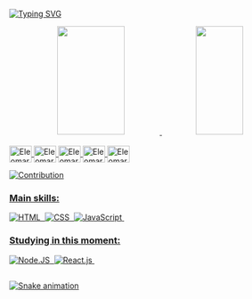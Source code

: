 [![Typing SVG](https://readme-typing-svg.herokuapp.com/?color=9900F0&size=35&center=true&vCenter=true&width=1000&lines=<+Bem+vindo,+meu+nome+é+Eleomar+Dorneles+/>;<+Sou+desenvolvedor+WEB+/>;<+Tenho+22+anos+/>;<+É+um+prazer,+Be+Welcome!+:%29+/>)](https://git.io/typing-svg)

<div align="center" display="block">
  <a href="https://github.com/oeleomar">
  <img width="49%" height="195px" src="https://github-readme-stats.vercel.app/api?username=oeleomar&show_icons=true&include_all_commits=true&count_private=true&hide_border=true&title_color=9900F0&icon_color=9900F0&text_color=4700D8&bg_color=0d1117"/>
  <img width="41%" height="195px" src="https://github-readme-stats.vercel.app/api/top-langs/?username=oeleomar&layout=compact&hide_border=true&langs_count=7&bg_color=0d1117&title_color=9900F0&text_color=4700D8"/>
</div>
<div style="display: inline_block"><br>
  <img align="center" alt="Eleomar-JS" height="30" width="40" src="https://cdn.jsdelivr.net/gh/devicons/devicon/icons/react/react-original-wordmark.svg">
  <img align="center" alt="Eleomar-JS" height="30" width="40" src="https://cdn.jsdelivr.net/gh/devicons/devicon/icons/javascript/javascript-original.svg" />
  <img align="center" alt="Eleomar-JS" height="30" width="40" src="https://cdn.jsdelivr.net/gh/devicons/devicon/icons/html5/html5-original.svg" />
  <img align="center" alt="Eleomar-JS" height="30" width="40" src="https://cdn.jsdelivr.net/gh/devicons/devicon/icons/css3/css3-original.svg" />
  <img align="center" alt="Eleomar-JS" height="30" width="40" src="https://cdn.jsdelivr.net/gh/devicons/devicon/icons/nodejs/nodejs-original.svg" />
</div>
  
![Contribution](https://activity-graph.herokuapp.com/graph?username=oeleomar&theme=gotham&hide_border=true&area=true&bg_color=0d1117&color=9900F0&line=4700D8&point=F900BF)
  

### Main skills:
![HTML](https://img.shields.io/badge/-HTML-0D1117?style=for-the-badge&logo=html5&labelColor=0D1117)&nbsp;
![CSS](https://img.shields.io/badge/-CSS-0D1117?style=for-the-badge&logo=CSS3&logoColor=1572B6&labelColor=0D1117)&nbsp;
![JavaScript](https://img.shields.io/badge/-JavaScript-0D1117?style=for-the-badge&logo=javascript&labelColor=0D1117&textColor=0D1117)&nbsp;

  
### Studying in this moment:
![Node.JS](https://img.shields.io/badge/-Node.JS-0D1117?style=for-the-badge&logo=node.js&labelColor=0D1117&textColor=0D1117)&nbsp;
![React.js](https://img.shields.io/badge/-React.js-0D1117?style=for-the-badge&logo=react&labelColor=0D1117)&nbsp;

##
![Snake animation](https://github.com/oeleomar/oeleomar/blob/output/github-contribution-grid-snake.svg)
